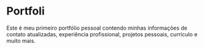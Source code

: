 # Portfoli

Este é meu primeiro portfólio pessoal contendo minhas informações de contato atualizadas, experiência profissional, projetos pessoais, currículo e muito mais.
